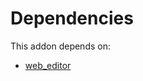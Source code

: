 # Dependencies

This addon depends on:

- [web_editor](https://github.com/bringout/oca-ocb-web/tree/573c5dd25aad276b803e5238d2bca395e0599023/odoo-bringout-oca-ocb-web_editor)
